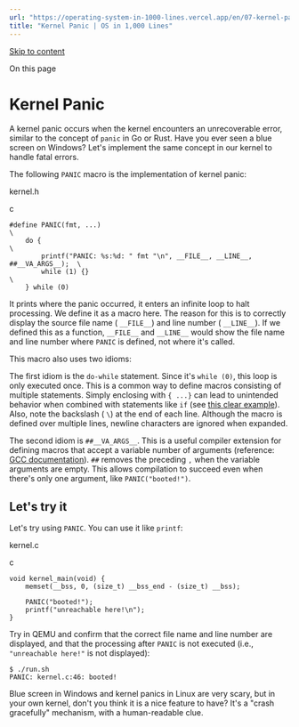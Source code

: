 ```yaml
---
url: "https://operating-system-in-1000-lines.vercel.app/en/07-kernel-panic"
title: "Kernel Panic | OS in 1,000 Lines"
---
```


[Skip to content](https://operating-system-in-1000-lines.vercel.app/en/07-kernel-panic#VPContent)

On this page

# Kernel Panic [​](https://operating-system-in-1000-lines.vercel.app/en/07-kernel-panic\#kernel-panic)

A kernel panic occurs when the kernel encounters an unrecoverable error, similar to the concept of `panic` in Go or Rust. Have you ever seen a blue screen on Windows? Let's implement the same concept in our kernel to handle fatal errors.

The following `PANIC` macro is the implementation of kernel panic:

kernel.h

c

```
#define PANIC(fmt, ...)                                                        \
    do {                                                                       \
        printf("PANIC: %s:%d: " fmt "\n", __FILE__, __LINE__, ##__VA_ARGS__);  \
        while (1) {}                                                           \
    } while (0)
```

It prints where the panic occurred, it enters an infinite loop to halt processing. We define it as a macro here. The reason for this is to correctly display the source file name ( `__FILE__`) and line number ( `__LINE__`). If we defined this as a function, `__FILE__` and `__LINE__` would show the file name and line number where `PANIC` is defined, not where it's called.

This macro also uses two idioms:

The first idiom is the `do-while` statement. Since it's `while (0)`, this loop is only executed once. This is a common way to define macros consisting of multiple statements. Simply enclosing with `{ ...}` can lead to unintended behavior when combined with statements like `if` (see [this clear example](https://www.jpcert.or.jp/sc-rules/c-pre10-c.html)). Also, note the backslash ( `\`) at the end of each line. Although the macro is defined over multiple lines, newline characters are ignored when expanded.

The second idiom is `##__VA_ARGS__`. This is a useful compiler extension for defining macros that accept a variable number of arguments (reference: [GCC documentation](https://gcc.gnu.org/onlinedocs/gcc/Variadic-Macros.html)). `##` removes the preceding `,` when the variable arguments are empty. This allows compilation to succeed even when there's only one argument, like `PANIC("booted!")`.

## Let's try it [​](https://operating-system-in-1000-lines.vercel.app/en/07-kernel-panic\#let-s-try-it)

Let's try using `PANIC`. You can use it like `printf`:

kernel.c

c

```
void kernel_main(void) {
    memset(__bss, 0, (size_t) __bss_end - (size_t) __bss);

    PANIC("booted!");
    printf("unreachable here!\n");
}
```

Try in QEMU and confirm that the correct file name and line number are displayed, and that the processing after `PANIC` is not executed (i.e., `"unreachable here!"` is not displayed):

```
$ ./run.sh
PANIC: kernel.c:46: booted!
```

Blue screen in Windows and kernel panics in Linux are very scary, but in your own kernel, don't you think it is a nice feature to have? It's a "crash gracefully" mechanism, with a human-readable clue.